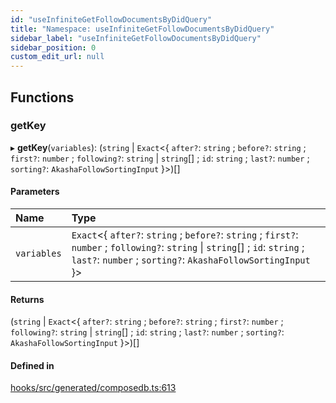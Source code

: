 ```yaml
---
id: "useInfiniteGetFollowDocumentsByDidQuery"
title: "Namespace: useInfiniteGetFollowDocumentsByDidQuery"
sidebar_label: "useInfiniteGetFollowDocumentsByDidQuery"
sidebar_position: 0
custom_edit_url: null
---
```


## Functions

### getKey

▸ **getKey**(`variables`): (`string` \| `Exact`<{ `after?`: `string` ; `before?`: `string` ; `first?`: `number` ; `following?`: `string` \| `string`[] ; `id`: `string` ; `last?`: `number` ; `sorting?`: `AkashaFollowSortingInput`  }\>)[]

#### Parameters

| Name | Type |
| :------ | :------ |
| `variables` | `Exact`<{ `after?`: `string` ; `before?`: `string` ; `first?`: `number` ; `following?`: `string` \| `string`[] ; `id`: `string` ; `last?`: `number` ; `sorting?`: `AkashaFollowSortingInput`  }\> |

#### Returns

(`string` \| `Exact`<{ `after?`: `string` ; `before?`: `string` ; `first?`: `number` ; `following?`: `string` \| `string`[] ; `id`: `string` ; `last?`: `number` ; `sorting?`: `AkashaFollowSortingInput`  }\>)[]

#### Defined in

[hooks/src/generated/composedb.ts:613](https://github.com/AKASHAorg/akasha-core/blob/6ca157f7/libs/hooks/src/generated/composedb.ts#L613)

